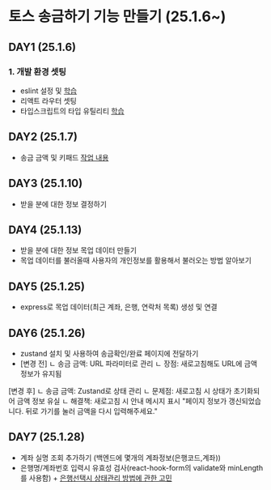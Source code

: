 # 토스 송금하기 기능 만들기 (25.1.6~)

## DAY1 (25.1.6)

### 1. 개발 환경 셋팅

- eslint 설정 및 [학습](https://cottony-slope-8c1.notion.site/1-eslint-173effd284f580f79c1bf178a0466097)
- 리액트 라우터 셋팅
- 타입스크립트의 타입 유틸리티 [학습](https://cottony-slope-8c1.notion.site/173effd284f580139d36f1a601b1447e?pvs=4)

## DAY2 (25.1.7)

- 송금 금액 및 키패드 [작업 내용](https://cottony-slope-8c1.notion.site/174effd284f580ddbacbe8fe8cd831b3?pvs=74)

## DAY3 (25.1.10)

- 받을 분에 대한 정보 결정하기

## DAY4 (25.1.13)

- 받을 분에 대한 정보 목업 데이터 만들기
- 목업 데이터를 불러올때 사용자의 개인정보를 활용해서 불러오는 방법 알아보기

## DAY5 (25.1.25)

- express로 목업 데이터(최근 계좌, 은행, 연락처 목록) 생성 및 연결

## DAY6 (25.1.26)

- zustand 설치 및 사용하여 송금확인/완료 페이지에 전달하기
- [변경 전]
  ㄴ 송금 금액: URL 파라미터로 관리
  ㄴ 장점: 새로고침해도 URL에 금액 정보가 유지됨

[변경 후]
ㄴ 송금 금액: Zustand로 상태 관리
ㄴ 문제점: 새로고침 시 상태가 초기화되어 금액 정보 유실
ㄴ 해결책: 새로고침 시 안내 메시지 표시
"페이지 정보가 갱신되었습니다.
뒤로 가기를 눌러 금액을 다시 입력해주세요."

## DAY7 (25.1.28)

- 계좌 실명 조회 추가하기 (백엔드에 몇개의 계좌정보(은행코드,계좌))
- 은행명/계좌번호 입력시 유효성 검사(react-hook-form의 validate와 minLength를 사용함) + [은행선택시 상태관리 방법에 관한 고민](https://cottony-slope-8c1.notion.site/OR-189effd284f580adb4b5d5e28edf9e4e?pvs=4)
